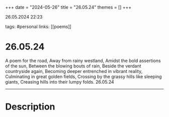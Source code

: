 +++
date = "2024-05-26"
title = "26.05.24"
themes = []
+++

26.05.2024 22:23

tags: #personal
links: [[poems]]

# 26.05.24

A poem for the road,
Away from rainy westland,
Amidst the bold assertions of the sun,
Between the blowing bouts of rain,
Beside the verdant countryside again,
Becoming deeper entrenched in vibrant reality,
Culminating in great golden fields,
Crossing by the grassy hills like sleeping giants,
Creasing hills into their lumpy folds.
26.05.24

---

# Description

